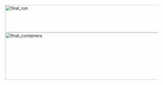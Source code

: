 <img width="697" height="91" alt="final_run" src="https://github.com/user-attachments/assets/04355651-acb1-43ea-bd79-3750a4289dc8" />
<img width="1455" height="157" alt="final_containers" src="https://github.com/user-attachments/assets/1d8fb236-1d6b-49de-9f10-9af5afef3a9d" />
